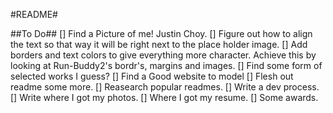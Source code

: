 #README#

##To Do##
[] Find a Picture of me! Justin Choy.
[] Figure out how to align the text so that way it will be right next to the place holder image.
[] Add borders and text colors to give everything more character.
    Achieve this by looking at Run-Buddy2's bordr's, margins and images.
[] Find some form of selected works I guess?
[] Find a Good website to model
[] Flesh out readme some more.
    [] Reasearch popular readmes.
    [] Write a dev process.
    [] Write where I got my photos.
    [] Where I got my resume.
    [] Some awards.